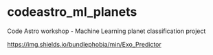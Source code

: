 # codeastro_ml_planets
Code Astro workshop - Machine Learning planet classification project

https://img.shields.io/bundlephobia/min/Exo_Predictor